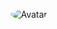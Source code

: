 <p align="center">
  <a>
<img src="https://cdn.discordapp.com/attachments/699442213540724806/743178070101458965/1531071930_1517087115_1516939666_1495492931_tumblr_oancbjkgyF1uedxbxo2_500.gif" alt="Avatar" style="border-radius: 75%;">
  </a><br>
